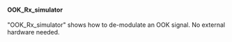 
#### OOK_Rx_simulator
"OOK_Rx_simulator" shows how to de-modulate an OOK signal.  No external hardware needed.   
